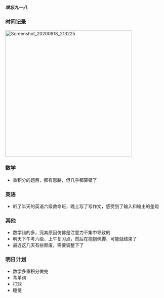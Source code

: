 ***难忘九一八***

### 时间记录

<img src="../../../../Documents/Tencent Files/376634352/FileRecv/MobileFile/Screenshot_20200918_213225.jpg" alt="Screenshot_20200918_213225" width=400 />

### 数学

- 重积分的题目，都有思路，但几乎都算错了

### 英语

- 听了半天的英语六级救命班，晚上写了写作文，感受到了输入和输出的差距

### 其他

- 数学错的多，究其原因仿佛是注意力不集中导致的
- 明天下午考六级，上午复习点，然后在抱抱佛脚，可能就结束了
- 最近这几天有些颓废，需要调整下了

### 明日计划

- 数学多重积分做完
- 背单词
- 打球
- 睡觉